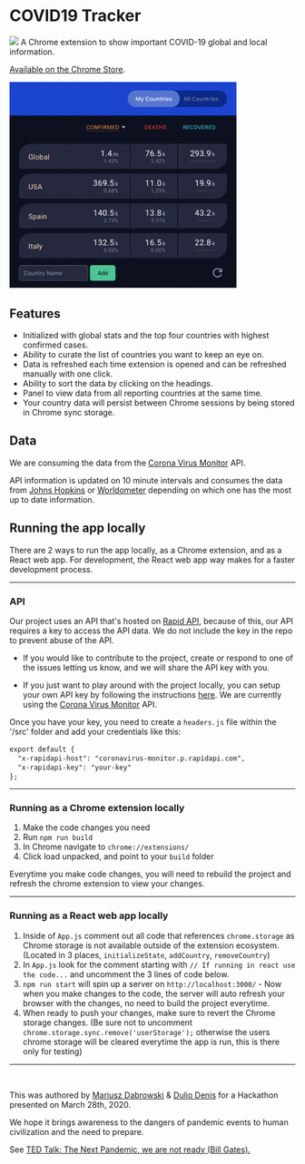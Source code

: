# COVID19 Tracker
![](art/.png?raw=true)
A Chrome extension to show important COVID-19 global and local information.

[Available on the Chrome Store](https://chrome.google.com/webstore/detail/dccmmkjdbpdlcallijclmjkhmpciajdj/).

<img src="./banner.jpg" width="400">

## Features
- Initialized with global stats and the top four countries with highest confirmed cases.
- Ability to curate the list of countries you want to keep an eye on.
- Data is refreshed each time extension is opened and can be refreshed manually with one click.
- Ability to sort the data by clicking on the headings.
- Panel to view data from all reporting countries at the same time.
- Your country data will persist between Chrome sessions by being stored in Chrome sync storage.


## Data
We are consuming the data from the [Corona Virus Monitor](https://rapidapi.com/astsiatsko/api/coronavirus-monitor?endpoint=apiendpoint_f48abf8b-68b3-4012-97ee-f0cc72cff406) API.

API information is updated on 10 minute intervals and consumes the data from [Johns Hopkins](https://coronavirus.jhu.edu/map.html) or [Worldometer](https://www.worldometers.info/coronavirus/) depending on which one has the most up to date information.


## Running the app locally

There are 2 ways to run the app locally, as a Chrome extension, and as a React web app. For development, the React web app way makes for a faster development process.

----

### API

Our project uses an API that's hosted on [Rapid API](https://rapidapi.com/), because of this, our API requires a key to access the API data. We do not include the key in the repo to prevent abuse of the API.

- If you would like to contribute to the project, create or respond to one of the issues letting us know, and we will share the API key with you.

- If you just want to play around with the project locally, you can setup your own API key by following the instructions [here](https://docs.rapidapi.com/docs/keys). We are currently using the [Corona Virus Monitor](https://rapidapi.com/astsiatsko/api/coronavirus-monitor?endpoint=apiendpoint_f48abf8b-68b3-4012-97ee-f0cc72cff406) API.

Once you have your key, you need to create a `headers.js` file within the '/src' folder and add your credentials like this:

```
export default {
  "x-rapidapi-host": "coronavirus-monitor.p.rapidapi.com",
  "x-rapidapi-key": "your-key"
};
```

----

### Running as a Chrome extension locally

1. Make the code changes you need
2. Run `npm run build`
3. In Chrome navigate to `chrome://extensions/`
4. Click load unpacked, and point to your `build` folder

Everytime you make code changes, you will need to rebuild the project and refresh the chrome extension to view your changes.

----

### Running as a React web app locally

1. Inside of `App.js` comment out all code that references `chrome.storage` as Chrome storage is not available outside of the extension ecosystem. (Located in 3 places, `initializeState`, `addCountry`, `removeCountry`)
2. In `App.js` look for the comment starting with `// If running in react use the code...` and uncomment the 3 lines of code below.
3. `npm run start` will spin up a server on `http://localhost:3000/` - Now when you make changes to the code, the server will auto refresh your browser with the changes, no need to build the project everytime.
4. When ready to push your changes, make sure to revert the Chrome storage changes. (Be sure not to uncomment `chrome.storage.sync.remove('userStorage');` otherwise the users chrome storage will be cleared everytime the app is run, this is there only for testing)
----
<br>

This was authored by [Mariusz Dabrowski](https://github.com/MariuszDabrowski) & [Dulio Denis](https://github.com/duliodenis) for a Hackathon presented on March 28th, 2020.

We hope it brings awareness to the dangers of pandemic events to human civilization and the need to prepare.

See [TED Talk: The Next Pandemic, we are not ready (Bill Gates).](https://www.youtube.com/watch?v=6Af6b_wyiwI)
